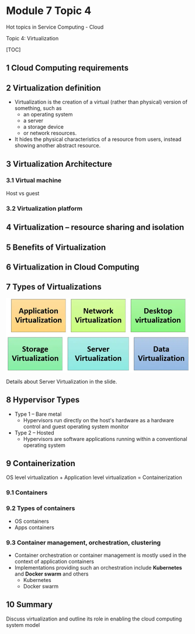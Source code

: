 # Module 7 Topic 4

Hot topics in Service Computing - Cloud

Topic 4: Virtualization

[TOC]

## 1 Cloud Computing requirements

## 2 Virtualization definition

- Virtualization is the creation of a virtual (rather than physical) version of something, such as
  - an operating system
  - a server
  - a storage device
  - or network resources.
- It hides the physical characteristics of a resource from users, instead showing another abstract resource.

## 3 Virtualization Architecture

### 3.1 Virtual machine

Host vs guest

### 3.2 Virtualization platform

## 4 Virtualization – resource sharing and isolation

## 5 Benefits of Virtualization

## 6 Virtualization in Cloud Computing

## 7 Types of Virtualizations

<img src="pic/Types of Virtualizations.png" alt="Types of Virtualizations" style="zoom:67%;" />

Details about Server Virtualization in the slide.

## 8 Hypervisor Types

- Type 1 – Bare metal
  - Hypervisors run directly on the host's hardware as a hardware control and guest operating system monitor
- Type 2 – Hosted
  - Hypervisors are software applications running within a conventional operating system 

## 9 Containerization

OS level virtualization + Application level virtualization = Containerization

### 9.1 Containers

### 9.2 Types of containers

- OS containers
- Apps containers

### 9.3 Container management, orchestration, clustering

- Container orchestration or container management is mostly used in the context of application containers
- Implementations providing such an orchestration include **Kubernetes** and **Docker swarm** and others
  - Kubernetes
  - Docker swarm

## 10 Summary

Discuss virtualization and outline its role in enabling the cloud computing system model
